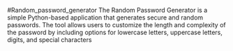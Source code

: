 #Random_password_generator
The Random Password Generator is a simple Python-based application that generates secure and random passwords. The tool allows users to customize the length and complexity of the password by including options for lowercase letters, uppercase letters, digits, and special characters

